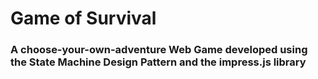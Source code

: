 # Game of Survival
### A choose-your-own-adventure Web Game developed using the State Machine Design Pattern and the impress.js library
